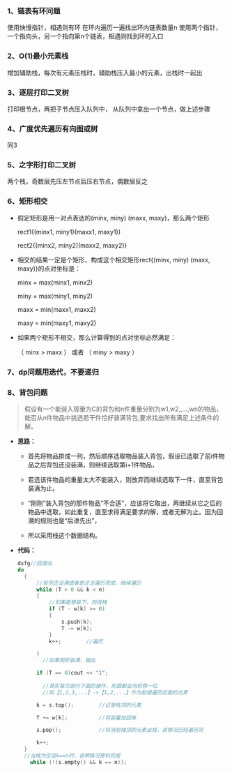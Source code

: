 ### 1、链表有环问题

  使用快慢指针，相遇则有环
  在环内遍历一遍找出环内链表数量n
  使用两个指针，一个指向头，另一个指向第n个链表，相遇则找到环的入口

### 2、O(1)最小元素栈

  增加辅助栈，每次有元素压栈时，辅助栈压入最小的元素，出栈时一起出

### 3、逐层打印二叉树

  打印根节点，再把子节点压入队列中，
  从队列中拿出一个节点，做上述步骤

### 4、广度优先遍历有向图或树

  同3

### 5、之字形打印二叉树

  两个栈，奇数层先压左节点后压右节点，偶数层反之

### 6、矩形相交

* 假定矩形是用一对点表达的(minx, miny) (maxx, maxy)，那么两个矩形
  
    rect1{(minx1, miny1)(maxx1, maxy1)}
  
    rect2{(minx2, miny2)(maxx2, maxy2)}  
* 相交的结果一定是个矩形，构成这个相交矩形rect{(minx, miny) (maxx, maxy)}的点对坐标是：  
  
    minx   =   max(minx1,   minx2)  
  
    miny   =   max(miny1,   miny2)  
  
    maxx   =   min(maxx1,   maxx2)  
  
    maxy   =   min(maxy1,   maxy2)  
* 如果两个矩形不相交，那么计算得到的点对坐标必然满足：  
  
   （ minx  >  maxx ） 或者 （ miny  >  maxy ） 

### 7、dp问题用迭代，不要递归

### 8、背包问题

> 假设有一个能装入容量为C的背包和n件重量分别为w1,w2,,...,wn的物品，能否从n件物品中挑选若干件恰好装满背包,要求找出所有满足上述条件的解。

- **思路：**
  
  - 首先将物品排成一列，然后顺序选取物品装入背包，假设已选取了前i件物品之后背包还没装满，则继续选取第i+1件物品，
  
  - 若选该件物品的重量太大不能装入，则放弃而继续选取下一件，直至背包装满为止。
  
  - “刚刚”装入背包的那件物品“不合适”，应该将它取出，再继续从它之后的物品中选取，如此重复，直至求得满足要求的解，或者无解为止。因为回溯的规则也是“后进先出”，
  
  - 所以采用栈这个数据结构。

- **代码：**
  
  ```cpp
  dsfg//回溯法
  do 
  	{
  	    //背包还没满或者是还没遍历完成，继续遍历
  		while (T > 0 && k < n)
  		{
  		    //如果能够装下，则进栈
  			if (T - w[k] >= 0)
  			{
  				s.push(k);
  				T -= w[k];
  			}
  			k++;        //遍历

  		}
          //如果刚好装满，输出

  		if (T == 0)cout << "1";
      
          //其实每次进行下面的操作，前缀都会向前移一位
          //如【1,2,3,...】->【1,2,...】作为前缀遍历后面的元素

  		k = s.top();        //记录栈顶的元素

  		T += w[k];          //将容量加回来

  		s.pop();            //将当前栈顶的元素出栈，该情况已经遍历完

  		k++;
  	}
  	//当栈为空且k==n时，说明情况便利完成
  	  while (!(s.empty() && k == n));
  ```

#### 

> 
